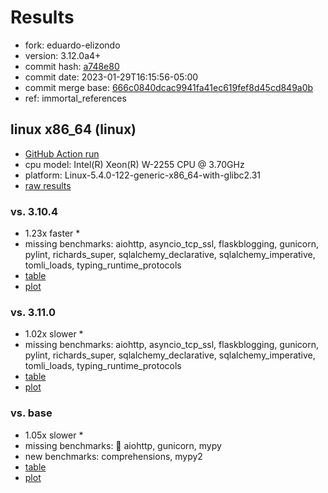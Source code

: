 # Results

- fork: eduardo-elizondo
- version: 3.12.0a4+
- commit hash: [a748e80](https://github.com/eduardo%2delizondo/cpython/commit/a748e80)
- commit date: 2023-01-29T16:15:56-05:00
- commit merge base: [666c0840dcac9941fa41ec619fef8d45cd849a0b](https://github.com/eduardo%2delizondo/cpython/commit/666c0840dcac9941fa41ec619fef8d45cd849a0b)
- ref: immortal_references

## linux x86_64 (linux)

- [GitHub Action run](https://github.com/faster-cpython/benchmarking/actions/runs/4418536675)
- cpu model: Intel(R) Xeon(R) W-2255 CPU @ 3.70GHz
- platform: Linux-5.4.0-122-generic-x86_64-with-glibc2.31
- [raw results](bm-20230129-linux-x86_64-eduardo%252delizondo-immortal_references-3.12.0a4%2B-a748e80.json)

### vs. 3.10.4

- 1.23x faster \*
- missing benchmarks: aiohttp, asyncio_tcp_ssl, flaskblogging, gunicorn, pylint, richards_super, sqlalchemy_declarative, sqlalchemy_imperative, tomli_loads, typing_runtime_protocols
- [table](bm-20230129-linux-x86_64-eduardo%252delizondo-immortal_references-3.12.0a4%2B-a748e80-vs-3.10.4.md)
- [plot](bm-20230129-linux-x86_64-eduardo%252delizondo-immortal_references-3.12.0a4%2B-a748e80-vs-3.10.4.png)

### vs. 3.11.0

- 1.02x slower \*
- missing benchmarks: aiohttp, asyncio_tcp_ssl, flaskblogging, gunicorn, pylint, richards_super, sqlalchemy_declarative, sqlalchemy_imperative, tomli_loads, typing_runtime_protocols
- [table](bm-20230129-linux-x86_64-eduardo%252delizondo-immortal_references-3.12.0a4%2B-a748e80-vs-3.11.0.md)
- [plot](bm-20230129-linux-x86_64-eduardo%252delizondo-immortal_references-3.12.0a4%2B-a748e80-vs-3.11.0.png)

### vs. base

- 1.05x slower \*
- missing benchmarks: 🔴 aiohttp, gunicorn, mypy
- new benchmarks: comprehensions, mypy2
- [table](bm-20230129-linux-x86_64-eduardo%252delizondo-immortal_references-3.12.0a4%2B-a748e80-vs-base.md)
- [plot](bm-20230129-linux-x86_64-eduardo%252delizondo-immortal_references-3.12.0a4%2B-a748e80-vs-base.png)

